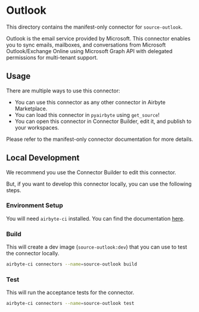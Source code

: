 # Outlook
This directory contains the manifest-only connector for `source-outlook`.

Outlook is the email service provided by Microsoft. This connector enables you to sync emails, mailboxes, and conversations from Microsoft Outlook/Exchange Online using Microsoft Graph API with delegated permissions for multi-tenant support.

## Usage
There are multiple ways to use this connector:
- You can use this connector as any other connector in Airbyte Marketplace.
- You can load this connector in `pyairbyte` using `get_source`!
- You can open this connector in Connector Builder, edit it, and publish to your workspaces.

Please refer to the manifest-only connector documentation for more details.

## Local Development
We recommend you use the Connector Builder to edit this connector.

But, if you want to develop this connector locally, you can use the following steps.

### Environment Setup
You will need `airbyte-ci` installed. You can find the documentation [here](airbyte-ci).

### Build
This will create a dev image (`source-outlook:dev`) that you can use to test the connector locally.
```bash
airbyte-ci connectors --name=source-outlook build
```

### Test
This will run the acceptance tests for the connector.
```bash
airbyte-ci connectors --name=source-outlook test
```

